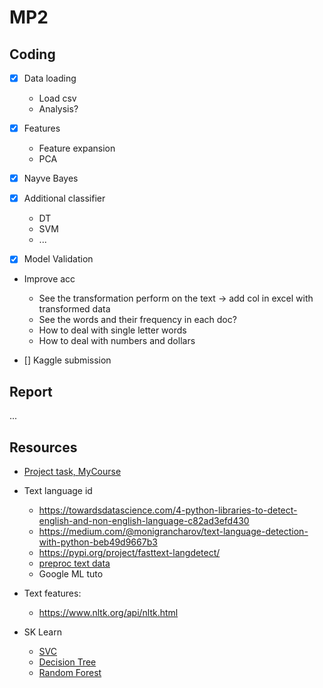 # MP2

## Coding

- [x] Data loading
  - Load csv
  - Analysis?
  
- [x] Features
  - Feature expansion
  - PCA

- [x] Nayve Bayes

- [x] Additional classifier
  - DT
  - SVM
  - ...

- [x] Model Validation

- Improve acc
  - See the transformation perform on the text -> add col in excel with transformed data
  - See the words and their frequency in each doc?
  - How to deal with single letter words
  - How to deal with numbers and dollars

- [] Kaggle submission

## Report
...

## Resources
- [Project task, MyCourse](https://mycourses2.mcgill.ca/d2l/lms/dropbox/user/folder_submit_files.d2l?db=277315&grpid=695015&isprv=0&bp=0&ou=662366)
- Text language id
  - https://towardsdatascience.com/4-python-libraries-to-detect-english-and-non-english-language-c82ad3efd430
  - https://medium.com/@monigrancharov/text-language-detection-with-python-beb49d9667b3
  - https://pypi.org/project/fasttext-langdetect/
  - [preproc text data](https://datastud.dev/posts/nlp-preprocess)
  - Google ML tuto

- Text features:
    - https://www.nltk.org/api/nltk.html

- SK Learn
  - [SVC](https://scikit-learn.org/stable/modules/generated/sklearn.svm.SVC.html#sklearn.svm.SVC)
  - [Decision Tree](https://scikit-learn.org/stable/modules/generated/sklearn.tree.DecisionTreeClassifier.html#sklearn.tree.DecisionTreeClassifier)
  - [Random Forest](https://scikit-learn.org/stable/modules/generated/sklearn.ensemble.RandomForestClassifier.html)